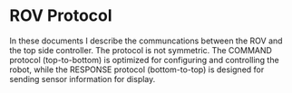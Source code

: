 # ROV Protocol

In these documents I describe the communcations between the ROV and the top side
controller. The protocol is not symmetric. The COMMAND protocol (top-to-bottom)
is optimized for configuring and controlling the robot, while the RESPONSE
protocol (bottom-to-top) is designed for sending sensor information for display.
